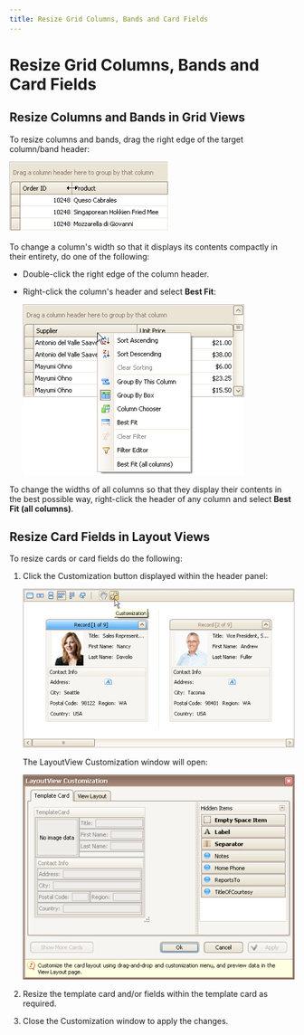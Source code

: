 ```yaml
---
title: Resize Grid Columns, Bands and Card Fields
---
```

# Resize Grid Columns, Bands and Card Fields
## Resize Columns and Bands in Grid Views
To resize columns and bands, drag the right edge of the target column/band header:

![EU_XtraGrid_GridView_ResizeColumns](../../../images/Img7554.png)

To change a column's width so that it displays its contents compactly in their entirety, do one of the following:
* Double-click the right edge of the column header.
* Right-click the column's header and select **Best Fit**:
	
	![EU_XtraGrid_GridView_ColumnHeaderMenu](../../../images/Img7486.png)

To change the widths of all columns so that they display their contents in the best possible way, right-click the header of any column and select **Best Fit (all columns)**.

## Resize Card Fields in Layout Views
To resize cards or card fields do the following:
1. Click the Customization button displayed within the header panel:
	
	![EU_XtraGrid_LayoutView_CustomizeButton](../../../images/Img7491.png)
	
	The LayoutView Customization window will open:
	
	![EU_XtraGrid_LayoutView_CustomizationForm](../../../images/Img7492.png)
2. Resize the template card and/or fields within the template card as required.
3. Close the Customization window to apply the changes.